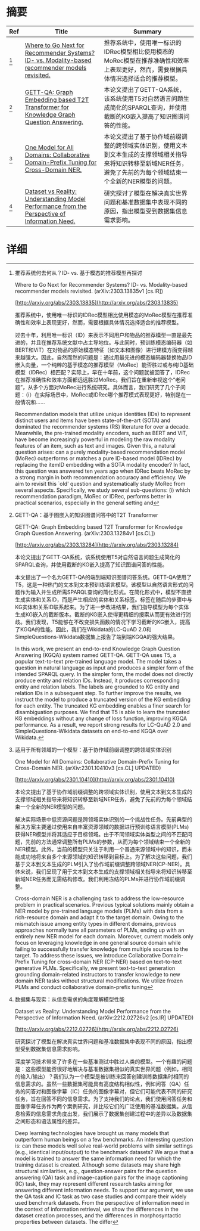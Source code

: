 # 摘要

| Ref | Title | Summary |
| --- | --- | --- |
| [^1] | [Where to Go Next for Recommender Systems? ID- vs. Modality-based recommender models revisited.](http://arxiv.org/abs/2303.13835) | 推荐系统中，使用唯一标识的IDRec模型相比使用模态的MoRec模型在推荐准确性和效率上表现更好，然而，需要根据具体情况选择适合的推荐模型。 |
| [^2] | [GETT-QA: Graph Embedding based T2T Transformer for Knowledge Graph Question Answering.](http://arxiv.org/abs/2303.13284) | 本论文提出了GETT-QA系统，该系统使用T5对自然语言问题生成简化的SPARQL查询，并使用截断的KG嵌入提高了知识图谱问答的性能。 |
| [^3] | [One Model for All Domains: Collaborative Domain-Prefix Tuning for Cross-Domain NER.](http://arxiv.org/abs/2301.10410) | 本论文提出了基于协作域前缀调整的跨领域实体识别，使用文本到文本生成的支撑领域相关指导来将知识转移至新域NER任务，避免了先前的为每个领域结束一个全新的NER模型的问题。 |
| [^4] | [Dataset vs Reality: Understanding Model Performance from the Perspective of Information Need.](http://arxiv.org/abs/2212.02726) | 研究探讨了模型在解决真实世界问题和基准数据集中表现不同的原因，指出模型受到数据集信息需求影响。 |

# 详细

[^1]: 推荐系统何去何从？ID- vs. 基于模态的推荐模型再探讨

    Where to Go Next for Recommender Systems? ID- vs. Modality-based recommender models revisited. (arXiv:2303.13835v1 [cs.IR])

    [http://arxiv.org/abs/2303.13835](http://arxiv.org/abs/2303.13835)

    推荐系统中，使用唯一标识的IDRec模型相比使用模态的MoRec模型在推荐准确性和效率上表现更好，然而，需要根据具体情况选择适合的推荐模型。

    

    过去十年，利用唯一标识（ID）来表示不同用户和物品的推荐模型一直是最先进的，并且在推荐系统文献中占主导地位。与此同时，预训练模态编码器（如BERT和ViT）在对物品的原始模态特征（如文本和图像）进行建模方面变得越来越强大。因此，自然而然的问题是：通过用最先进的模态编码器替换物品ID嵌入向量，一个纯粹的基于模态的推荐模型（MoRec）能否胜过或与纯ID基础模型（IDRec）相匹配？实际上，早在十年前，这个问题就被回答了，IDRec在推荐准确性和效率方面都远远胜过MoRec。我们旨在重新审视这个“老问题”，从多个方面对MoRec进行系统研究。具体而言，我们研究了几个子问题：（i）在实际场景中，MoRec或IDRec哪个推荐模式表现更好，特别是在一般情况和......

    Recommendation models that utilize unique identities (IDs) to represent distinct users and items have been state-of-the-art (SOTA) and dominated the recommender systems (RS) literature for over a decade. Meanwhile, the pre-trained modality encoders, such as BERT and ViT, have become increasingly powerful in modeling the raw modality features of an item, such as text and images. Given this, a natural question arises: can a purely modality-based recommendation model (MoRec) outperforms or matches a pure ID-based model (IDRec) by replacing the itemID embedding with a SOTA modality encoder? In fact, this question was answered ten years ago when IDRec beats MoRec by a strong margin in both recommendation accuracy and efficiency. We aim to revisit this `old' question and systematically study MoRec from several aspects. Specifically, we study several sub-questions: (i) which recommendation paradigm, MoRec or IDRec, performs better in practical scenarios, especially in the general setting and 
    
[^2]: GETT-QA：基于图嵌入的知识图谱问答中的T2T Transformer

    GETT-QA: Graph Embedding based T2T Transformer for Knowledge Graph Question Answering. (arXiv:2303.13284v1 [cs.CL])

    [http://arxiv.org/abs/2303.13284](http://arxiv.org/abs/2303.13284)

    本论文提出了GETT-QA系统，该系统使用T5对自然语言问题生成简化的SPARQL查询，并使用截断的KG嵌入提高了知识图谱问答的性能。

    

    本文提出了一个名为GETT-QA的端到端知识图谱问答系统。GETT-QA使用了T5，这是一种热门的文本到文本预训练语言模型。该模型以自然语言形式的问题作为输入并生成所需SPARQL查询的简化形式。在简化形式中，模型不直接生成实体和关系ID，而是产生相应的实体和关系标签。标签在随后的步骤中与KG实体和关系ID联系起来。为了进一步改进结果，我们指导模型为每个实体生成KG嵌入的截断版本。截断的KG嵌入使得更精细的搜索从而更有效进行消歧。我们发现，T5能够在不改变损失函数的情况下学习截断的KG嵌入，提高了KGQA的性能。因此，我们在Wikidata的LC-QuAD 2.0和SimpleQuestions-Wikidata数据集上报告了端到端KGQA的强大结果。

    In this work, we present an end-to-end Knowledge Graph Question Answering (KGQA) system named GETT-QA. GETT-QA uses T5, a popular text-to-text pre-trained language model. The model takes a question in natural language as input and produces a simpler form of the intended SPARQL query. In the simpler form, the model does not directly produce entity and relation IDs. Instead, it produces corresponding entity and relation labels. The labels are grounded to KG entity and relation IDs in a subsequent step. To further improve the results, we instruct the model to produce a truncated version of the KG embedding for each entity. The truncated KG embedding enables a finer search for disambiguation purposes. We find that T5 is able to learn the truncated KG embeddings without any change of loss function, improving KGQA performance. As a result, we report strong results for LC-QuAD 2.0 and SimpleQuestions-Wikidata datasets on end-to-end KGQA over Wikidata.
    
[^3]: 适用于所有领域的一个模型：基于协作域前缀调整的跨领域实体识别

    One Model for All Domains: Collaborative Domain-Prefix Tuning for Cross-Domain NER. (arXiv:2301.10410v3 [cs.CL] UPDATED)

    [http://arxiv.org/abs/2301.10410](http://arxiv.org/abs/2301.10410)

    本论文提出了基于协作域前缀调整的跨领域实体识别，使用文本到文本生成的支撑领域相关指导来将知识转移至新域NER任务，避免了先前的为每个领域结束一个全新的NER模型的问题。

    

    解决实际场景中低资源问题是跨领域实体识别的一个挑战性任务。先前典型的解决方案主要通过使用来自丰富资源领域的数据进行预训练语言模型(PLMs)获得NER模型并将其适应于目标领域。由于不同领域实体类型之间的不匹配问题，先前的方法通常调整所有PLMs的参数，从而为每个领域结束一个全新的NER模型。此外，当前的模型只关注于利用一个普通来源领域中的知识，而未能成功地将来自多个来源领域的知识转移到目标上。为了解决这些问题，我们基于文本到文本生成的PLM引入了协作域前缀调整跨领域NER(CP-NER)。具体来说，我们呈现了用于文本到文本生成的支撑领域相关指导来将知识转移至新域NER任务而无需结构修改。我们利用冻结的PLMs并进行协作域前缀调整。

    Cross-domain NER is a challenging task to address the low-resource problem in practical scenarios. Previous typical solutions mainly obtain a NER model by pre-trained language models (PLMs) with data from a rich-resource domain and adapt it to the target domain. Owing to the mismatch issue among entity types in different domains, previous approaches normally tune all parameters of PLMs, ending up with an entirely new NER model for each domain. Moreover, current models only focus on leveraging knowledge in one general source domain while failing to successfully transfer knowledge from multiple sources to the target. To address these issues, we introduce Collaborative Domain-Prefix Tuning for cross-domain NER (CP-NER) based on text-to-text generative PLMs. Specifically, we present text-to-text generation grounding domain-related instructors to transfer knowledge to new domain NER tasks without structural modifications. We utilize frozen PLMs and conduct collaborative domain-prefix tuning
    
[^4]: 数据集与现实：从信息需求的角度理解模型性能

    Dataset vs Reality: Understanding Model Performance from the Perspective of Information Need. (arXiv:2212.02726v2 [cs.IR] UPDATED)

    [http://arxiv.org/abs/2212.02726](http://arxiv.org/abs/2212.02726)

    研究探讨了模型在解决真实世界问题和基准数据集中表现不同的原因，指出模型受到数据集信息需求影响。

    

    深度学习技术带来了许多在一些基准测试中胜过人类的模型。一个有趣的问题是：这些模型能否很好地解决与基准数据集相似的真实世界问题（例如，相同的输入/输出）？我们认为一个模型是被训练来回答创建训练数据集时相同的信息需求的。虽然一些数据集可能具有高度结构相似性，例如问答（QA）任务的问答对和图像字幕（IC）任务的图像字幕对，但它们可能代表不同的研究任务，旨在回答不同的信息需求。为了支持我们的论点，我们使用问答任务和图像字幕任务作为两个案例研究，并比较它们的广泛使用的基准数据集。从信息检索的信息需求角度出发，我们展示了数据集创建过程中的差异以及数据集之间形态和语法属性的差异。

    Deep learning technologies have brought us many models that outperform human beings on a few benchmarks. An interesting question is: can these models well solve real-world problems with similar settings (e.g., identical input/output) to the benchmark datasets? We argue that a model is trained to answer the same information need for which the training dataset is created. Although some datasets may share high structural similarities, e.g., question-answer pairs for the question answering (QA) task and image-caption pairs for the image captioning (IC) task, they may represent different research tasks aiming for answering different information needs. To support our argument, we use the QA task and IC task as two case studies and compare their widely used benchmark datasets. From the perspective of information need in the context of information retrieval, we show the differences in the dataset creation processes, and the differences in morphosyntactic properties between datasets. The differ
    


